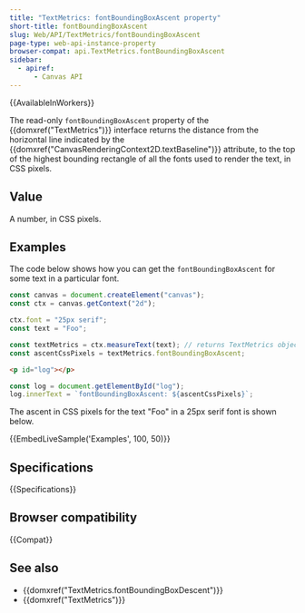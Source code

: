 ```yaml
---
title: "TextMetrics: fontBoundingBoxAscent property"
short-title: fontBoundingBoxAscent
slug: Web/API/TextMetrics/fontBoundingBoxAscent
page-type: web-api-instance-property
browser-compat: api.TextMetrics.fontBoundingBoxAscent
sidebar:
  - apiref:
      - Canvas API
---
```


{{AvailableInWorkers}}

The read-only `fontBoundingBoxAscent` property of the {{domxref("TextMetrics")}} interface returns the distance from the horizontal line indicated by the {{domxref("CanvasRenderingContext2D.textBaseline")}} attribute, to the top of the highest bounding rectangle of all the fonts used to render the text, in CSS pixels.

## Value

A number, in CSS pixels.

## Examples

The code below shows how you can get the `fontBoundingBoxAscent` for some text in a particular font.

```js
const canvas = document.createElement("canvas");
const ctx = canvas.getContext("2d");

ctx.font = "25px serif";
const text = "Foo";

const textMetrics = ctx.measureText(text); // returns TextMetrics object
const ascentCssPixels = textMetrics.fontBoundingBoxAscent;
```

```html hidden
<p id="log"></p>
```

```js hidden
const log = document.getElementById("log");
log.innerText = `fontBoundingBoxAscent: ${ascentCssPixels}`;
```

The ascent in CSS pixels for the text "Foo" in a 25px serif font is shown below.

{{EmbedLiveSample('Examples', 100, 50)}}

## Specifications

{{Specifications}}

## Browser compatibility

{{Compat}}

## See also

- {{domxref("TextMetrics.fontBoundingBoxDescent")}}
- {{domxref("TextMetrics")}}
